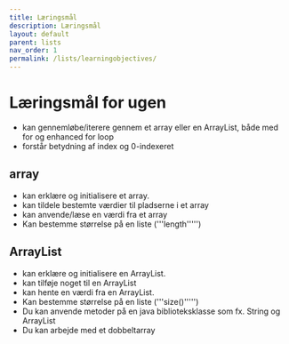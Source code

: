 ```yaml
---
title: Læringsmål
description: Læringsmål
layout: default
parent: lists
nav_order: 1
permalink: /lists/learningobjectives/
---
```

# Læringsmål for ugen

- kan gennemløbe/iterere gennem et array eller en ArrayList, både med for og enhanced for loop
- forstår betydning af index og 0-indexeret



## array 
- kan erklære og initialisere et array.
- kan tildele bestemte værdier til pladserne i et array
- kan anvende/læse en værdi fra et array
- Kan bestemme størrelse på en liste ('''length''''')


## ArrayList
- kan erklære og initialisere en ArrayList.
- kan tilføje noget til en ArrayList
- kan hente en værdi fra en ArrayList.
- Kan bestemme størrelse på en liste ('''size()''''')
- Du kan anvende metoder på en java biblioteksklasse som fx. String og ArrayList 
- Du kan arbejde med et dobbeltarray

